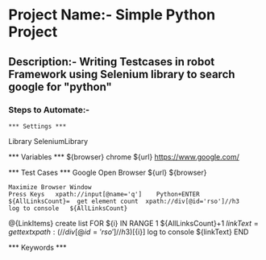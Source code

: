 # Project Name:- Simple Python Project

## Description:- Writing Testcases in robot Framework using Selenium library to search google for "python" 

### Steps to Automate:- 
	*** Settings ***
Library  SeleniumLibrary

*** Variables ***
${browser}  chrome
${url}   https://www.google.com/

*** Test Cases ***
Google
    Open Browser    ${url}   ${browser}

    Maximize Browser Window
    Press Keys   xpath://input[@name='q']    Python+ENTER
    ${AllLinksCount}=  get element count  xpath://div[@id='rso']//h3
    log to console   ${AllLinksCount}

   @{LinkItems}     create list
   FOR     ${i}  IN RANGE  1    ${AllLinksCount}+1
   ${linkText}=  get text  xpath:(//div[@id='rso']//h3)[${i}]
   log to console   ${linkText}
   END








*** Keywords ***

